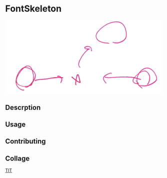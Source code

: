 # FontSkeleton
![Image text](https://raw.githubusercontent.com/giftedmelon/FontSkeleton/master/dataset/graph/logo.png)

## Descrption



## Usage



## Contributing


## Collage
[TIT](https://www.titech.ac.jp/english)
